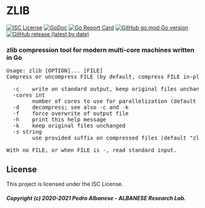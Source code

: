 # ZLIB
[![ISC License](http://img.shields.io/badge/license-ISC-blue.svg)](https://github.com/pedroalbanese/zlib/blob/master/LICENSE.md) 
[![GoDoc](https://godoc.org/github.com/pedroalbanese/zlib?status.png)](http://godoc.org/github.com/pedroalbanese/zlib)
[![Go Report Card](https://goreportcard.com/badge/github.com/pedroalbanese/zlib)](https://goreportcard.com/report/github.com/pedroalbanese/zlib)
[![GitHub go.mod Go version](https://img.shields.io/github/go-mod/go-version/pedroalbanese/zlib)](https://golang.org)
[![GitHub release (latest by date)](https://img.shields.io/github/v/release/pedroalbanese/zlib)](https://github.com/pedroalbanese/zlib/releases)
### zlib compression tool for modern multi-core machines written in Go 
<pre>Usage: zlib [OPTION]... [FILE]
Compress or uncompress FILE (by default, compress FILE in-place).

  -c    write on standard output, keep original files unchanged
  -cores int
        number of cores to use for parallelization (default 1)
  -d    decompress; see also -c and -k
  -f    force overwrite of output file
  -h    print this help message
  -k    keep original files unchanged
  -s string
        use provided suffix on compressed files (default "zlib")

With no FILE, or when FILE is -, read standard input.</pre>

## License

This project is licensed under the ISC License.

##### Copyright (c) 2020-2021 Pedro Albanese - ALBANESE Research Lab.
